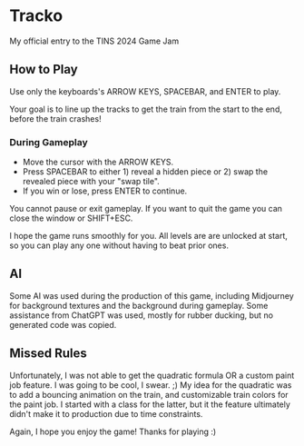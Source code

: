 # Tracko

My official entry to the TINS 2024 Game Jam


## How to Play

Use only the keyboards's ARROW KEYS, SPACEBAR, and ENTER to play.

Your goal is to line up the tracks to get the train from the start to the end, before the train
crashes!

### During Gameplay
- Move the cursor with the ARROW KEYS.
- Press SPACEBAR to either 1) reveal a hidden piece or 2) swap the revealed piece with your "swap tile".
- If you win or lose, press ENTER to continue.

You cannot pause or exit gameplay. If you want to quit the game you can close the window or SHIFT+ESC.

I hope the game runs smoothly for you.  All levels are are unlocked at start, so you can play any one without having to beat prior ones.


## AI

Some AI was used during the production of this game, including Midjourney for
background textures and the background during gameplay. Some assistance from
ChatGPT was used, mostly for rubber ducking, but no generated code was copied.


## Missed Rules

Unfortunately, I was not able to get the quadratic formula OR a custom paint job feature. I was going to be cool, I swear. ;)  My idea for the quadratic was to add a bouncing animation on the train, and customizable train colors for the paint job. I started with a class for the latter, but it the feature ultimately didn't make it to production due to time constraints.

Again, I hope you enjoy the game!  Thanks for playing :)
